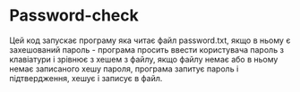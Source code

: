 # Password-check
Цей код запускає програму яка читає файл password.txt, якщо в ньому є захешований пароль - програма просить ввести користувача пароль з клавіатури і зрівнює з хешем з файлу, якщо файлу немає або в ньому немає записаного хешу пароля, програма запитує пароль і підтвердження, хешує і записує в файл.


